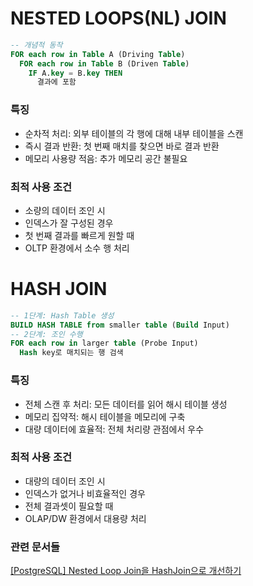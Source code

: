 # NESTED LOOPS(NL) JOIN
``` sql
-- 개념적 동작
FOR each row in Table A (Driving Table)  
  FOR each row in Table B (Driven Table)
    IF A.key = B.key THEN
      결과에 포함
```
### 특징
- 순차적 처리: 외부 테이블의 각 행에 대해 내부 테이블을 스캔
- 즉시 결과 반환: 첫 번째 매치를 찾으면 바로 결과 반환
- 메모리 사용량 적음: 추가 메모리 공간 불필요

### 최적 사용 조건
- 소량의 데이터 조인 시
- 인덱스가 잘 구성된 경우
- 첫 번째 결과를 빠르게 원할 때
- OLTP 환경에서 소수 행 처리

# HASH JOIN
``` sql
-- 1단계: Hash Table 생성
BUILD HASH TABLE from smaller table (Build Input)
-- 2단계: 조인 수행  
FOR each row in larger table (Probe Input)
  Hash key로 매치되는 행 검색
```

### 특징
- 전체 스캔 후 처리: 모든 데이터를 읽어 해시 테이블 생성
- 메모리 집약적: 해시 테이블을 메모리에 구축
- 대량 데이터에 효율적: 전체 처리량 관점에서 우수

### 최적 사용 조건
- 대량의 데이터 조인 시
- 인덱스가 없거나 비효율적인 경우
- 전체 결과셋이 필요할 때
- OLAP/DW 환경에서 대용량 처리

### 관련 문서들
[[PostgreSQL] Nested Loop Join을 HashJoin으로 개선하기](https://jojoldu.tistory.com/784)
